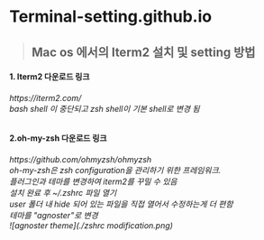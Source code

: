 # Terminal-setting.github.io

>## Mac os 에서의 Iterm2 설치 및 setting 방법

<h4> 1. Iterm2 다운로드 링크

<h6> https://iterm2.com/ 
<br> bash shell 이 중단되고 zsh shell이 기본 shell로 변경 됨
<br> <h4> 2.oh-my-zsh 다운로드 링크

<h6> https://github.com/ohmyzsh/ohmyzsh
<br> oh-my-zsh은 zsh configuration을 관리하기 위한 프레임워크.
<br> 플러그인과 테마를 변경하여 iterm2를 꾸밀 수 있음
<br> 설치 완료 후  ~/.zshrc 파일 열기
<br> user 폴더 내 hide 되어 있는 파일을 직접 열어서 수정하는게 더 편함
<br> 테마를 "agnoster"로 변경
<br> ![agnoster theme](./zshrc modification.png)
<br>
<br>
<br>
<br>
<br>
<br>
<br>
<br>
<br>

